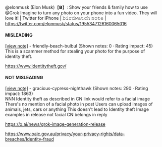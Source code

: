 @elonmusk (Elon Musk)【𝗕】: Show your friends & family how to use @Grok Imagine to turn any photo on your phone into a fun video. They will love it! | Twitter for iPhone | 𝚋𝚒𝚛𝚍𝚠𝚊𝚝𝚌𝚑 𝚗𝚘𝚝𝚎 | https://twitter.com/elonmusk/status/1955347126160065016

#### MISLEADING

[[view note]](https://x.com/i/birdwatch/n/1955727995639095465) - friendly-beach-bulbul (Shown notes: 0 · Rating impact: 45)\
This is a scammer method for stealing your photo for the purpose of identity theft.

https://www.identitytheft.gov/

#### NOT MISLEADING

[[view note]](https://x.com/i/birdwatch/n/1955755191695028262) - gracious-cypress-nighthawk (Shown notes: 290 · Rating impact: 1863)\
NNN
Identity theft as described in CN link would refer to a facial image
There's no mention of a facial photo in post
Users can upload images of animals, jets, cars or anything 
This doesn't lead to Identity theft 
Image examples in release not facial 
CN belongs in reply

https://x.ai/news/grok-image-generation-release

https://www.oaic.gov.au/privacy/your-privacy-rights/data-breaches/Identity-fraud
